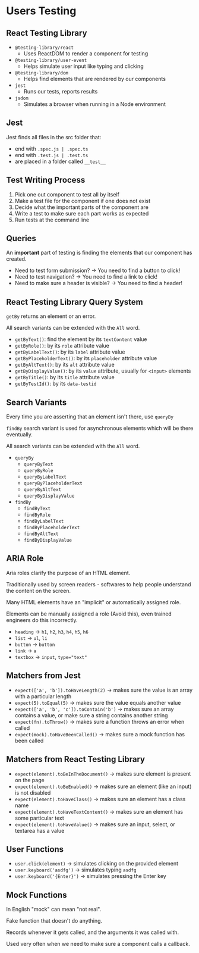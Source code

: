 # Users Testing

## React Testing Library

- `@testing-library/react`
  - Uses ReactDOM to render a component for testing
- `@testing-library/user-event`
  - Helps simulate user input like typing and clicking
- `@testing-library/dom`
  - Helps find elements that are rendered by our components
- `jest`
  - Runs our tests, reports results
- `jsdom`
  - Simulates a browser when running in a Node environment

## Jest

Jest finds all files in the src folder that:

- end with `.spec.js | .spec.ts`
- end with `.test.js | .test.ts`
- are placed in a folder called `__test__`

## Test Writing Process

1. Pick one out component to test all by itself
2. Make a test file for the component if one does not exist
3. Decide what the important parts of the component are
4. Write a test to make sure each part works as expected
5. Run tests at the command line

## Queries

An **important** part of testing is finding the elements that our component has created.

- Need to test form submission? &rarr; You need to find a button to click!
- Need to test navigation? &rarr; You need to find a link to click!
- Need to make sure a header is visible? &rarr; You need to find a header!

## React Testing Library Query System

`getBy` returns an element or an error.

All search variants can be extended with the `All` word.

- `getByText()`: find the element by its `textContent` value
- `getByRole()`: by its `role` attribute value
- `getByLabelText()`: by its `label` attribute value
- `getByPlaceholderText()`: by its `placeholder` attribute value
- `getByAltText()`: by its `alt` attribute value
- `getByDisplayValue()`: by its `value` attribute, usually for `<input>` elements
- `getByTitle()`: by its `title` attribute value
- `getByTestId()`: by its `data-testid`

## Search Variants

Every time you are asserting that an element isn't there, use `queryBy`

`findBy` search variant is used for asynchronous elements which will be there eventually.

All search variants can be extended with the `All` word.

- `queryBy`
  - `queryByText`
  - `queryByRole`
  - `queryByLabelText`
  - `queryByPlaceholderText`
  - `queryByAltText`
  - `queryByDisplayValue`
- `findBy`
  - `findByText`
  - `findByRole`
  - `findByLabelText`
  - `findByPlaceholderText`
  - `findByAltText`
  - `findByDisplayValue`

## ARIA Role

Aria roles clarify the purpose of an HTML element.

Traditionally used by screen readers - softwares to help people understand the content on the screen.

Many HTML elements have an "implicit" or automatically assigned role.

Elements can be manually assigned a role (Avoid this), even trained engineers do this incorrectly.

- `heading` &rarr; `h1`, `h2`, `h3`, `h4`, `h5`, `h6`
- `list` &rarr; `ul`, `li`
- `button` &rarr; `button`
- `link` &rarr; `a`
- `textbox` &rarr; `input`, `type="text"`

## Matchers from Jest

- `expect(['a', 'b']).toHaveLength(2)` &rarr; makes sure the value is an array with a particular length
- `expect(5).toEqual(5)` &rarr; makes sure the value equals another value
- `expect(['a', 'b', 'c']).toContain('b')` &rarr; makes sure an array contains a value, or make sure a string contains another string
- `expect(fn).toThrow()` &rarr; makes sure a function throws an error when called
- `expect(mock).toHaveBeenCalled()` &rarr; makes sure a mock function has been called

## Matchers from React Testing Library

- `expect(element).toBeInTheDocument()` &rarr; makes sure element is present on the page
- `expect(element).toBeEnabled()` &rarr; makes sure an element (like an input) is not disabled
- `expect(element).toHaveClass()` &rarr; makes sure an element has a class name
- `expect(element).toHaveTextContent()` &rarr; makes sure an element has some particular text
- `expect(element).toHaveValue()` &rarr; makes sure an input, select, or textarea has a value

## User Functions

- `user.click(element)` &rarr; simulates clicking on the provided element
- `user.keyboard('asdfg')` &rarr; simulates typing `asdfg`
- `user.keyboard('{Enter}')` &rarr; simulates pressing the Enter key

## Mock Functions

In English "mock" can mean "not real".

Fake function that doesn't do anything.

Records whenever it gets called, and the arguments it was called with.

Used very often when we need to make sure a component calls a callback.

